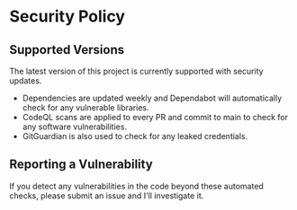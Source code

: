 # Security Policy

## Supported Versions

The latest version of this project is currently supported with security updates.

- Dependencies are updated weekly and Dependabot will automatically check for any vulnerable libraries.
- CodeQL scans are applied to every PR and commit to main to check for any software vulnerabilities.
- GitGuardian is also used to check for any leaked credentials.

## Reporting a Vulnerability

If you detect any vulnerabilities in the code beyond these automated checks, please submit an issue and I'll investigate it.
